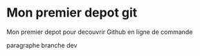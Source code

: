 <h1>Mon premier depot git</h1>
<p>Mon premier depot pour decouvrir Github en ligne de commande</p>
<p>paragraphe branche dev</p>